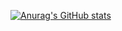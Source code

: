 [![Anurag's GitHub stats](https://github-readme-stats.vercel.app/api?username=Arjunson)](https://github.com/anuraghazra/github-readme-stats)
